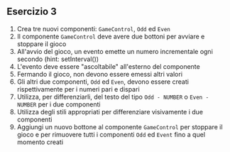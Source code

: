 ## Esercizio 3

1. Crea tre nuovi componenti: `GameControl`, `Odd` ed `Even`
2. Il componente `GameControl` deve avere due bottoni per avviare e stoppare il gioco
3. All'avvio del gioco, un evento emette un numero incrementale ogni secondo (hint: setInterval())
4. L'evento deve essere "ascoltabile" all'esterno del componente
5. Fermando il gioco, non devono essere emessi altri valori
6. Gli altri due componenti, `Odd` ed `Even`, devono essere creati rispettivamente per i numeri pari e dispari
7. Utilizza, per differenziarli, del testo del tipo `Odd - NUMBER` o `Even - NUMBER` per i due componenti
8. Utilizza degli stili appropriati per differenziare visivamente i due componenti
9. Aggiungi un nuovo bottone al componente `GameControl` per stoppare il gioco e per rimuovere tutti i componenti `Odd` ed `Event` fino a quel momento creati
